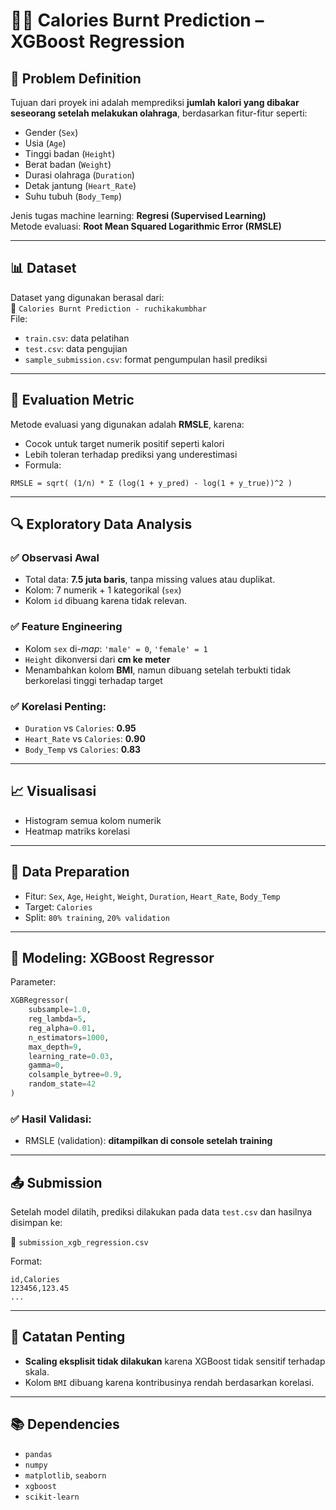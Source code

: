# 🏋️‍♀️ Calories Burnt Prediction – XGBoost Regression

## 📌 Problem Definition

Tujuan dari proyek ini adalah memprediksi **jumlah kalori yang dibakar seseorang setelah melakukan olahraga**, berdasarkan fitur-fitur seperti:
- Gender (`Sex`)
- Usia (`Age`)
- Tinggi badan (`Height`)
- Berat badan (`Weight`)
- Durasi olahraga (`Duration`)
- Detak jantung (`Heart_Rate`)
- Suhu tubuh (`Body_Temp`)

Jenis tugas machine learning: **Regresi (Supervised Learning)**  
Metode evaluasi: **Root Mean Squared Logarithmic Error (RMSLE)**

---

## 📊 Dataset

Dataset yang digunakan berasal dari:  
📁 `Calories Burnt Prediction - ruchikakumbhar`  
File:
- `train.csv`: data pelatihan
- `test.csv`: data pengujian
- `sample_submission.csv`: format pengumpulan hasil prediksi

---

## 🧪 Evaluation Metric

Metode evaluasi yang digunakan adalah **RMSLE**, karena:
- Cocok untuk target numerik positif seperti kalori
- Lebih toleran terhadap prediksi yang underestimasi
- Formula:

```
RMSLE = sqrt( (1/n) * Σ (log(1 + y_pred) - log(1 + y_true))^2 )
```

---

## 🔍 Exploratory Data Analysis

### ✅ Observasi Awal
- Total data: **7.5 juta baris**, tanpa missing values atau duplikat.
- Kolom: 7 numerik + 1 kategorikal (`sex`)
- Kolom `id` dibuang karena tidak relevan.

### ✅ Feature Engineering
- Kolom `sex` di-*map*: `'male' = 0`, `'female' = 1`
- `Height` dikonversi dari **cm ke meter**
- Menambahkan kolom **BMI**, namun dibuang setelah terbukti tidak berkorelasi tinggi terhadap target

### ✅ Korelasi Penting:
- `Duration` vs `Calories`: **0.95**
- `Heart_Rate` vs `Calories`: **0.90**
- `Body_Temp` vs `Calories`: **0.83**

---

## 📈 Visualisasi

- Histogram semua kolom numerik
- Heatmap matriks korelasi

---

## 🧹 Data Preparation

- Fitur: `Sex`, `Age`, `Height`, `Weight`, `Duration`, `Heart_Rate`, `Body_Temp`
- Target: `Calories`
- Split: `80% training`, `20% validation`

---

## 🤖 Modeling: XGBoost Regressor

Parameter:
```python
XGBRegressor(
    subsample=1.0,
    reg_lambda=5,
    reg_alpha=0.01,
    n_estimators=1000,
    max_depth=9,
    learning_rate=0.03,
    gamma=0,
    colsample_bytree=0.9,
    random_state=42
)
```

### ✅ Hasil Validasi:
- RMSLE (validation): **ditampilkan di console setelah training**

---

## 📤 Submission

Setelah model dilatih, prediksi dilakukan pada data `test.csv` dan hasilnya disimpan ke:

📄 `submission_xgb_regression.csv`

Format:
```csv
id,Calories
123456,123.45
...
```

---

## 🧠 Catatan Penting

- **Scaling eksplisit tidak dilakukan** karena XGBoost tidak sensitif terhadap skala.
- Kolom `BMI` dibuang karena kontribusinya rendah berdasarkan korelasi.

---

## 📚 Dependencies

- `pandas`
- `numpy`
- `matplotlib`, `seaborn`
- `xgboost`
- `scikit-learn`
